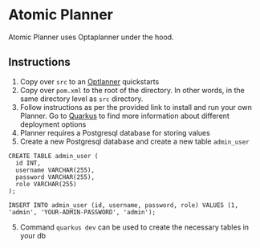 # Atomic Planner

Atomic Planner uses Optaplanner under the hood.

## Instructions

1. Copy over `src` to an [Optlanner](https://github.com/kiegroup/optaplanner-quickstarts/tree/stable/technology/kotlin-quarkus) quickstarts
2. Copy over `pom.xml` to the root of the directory. In other words, in the same directory level as `src` directory.
3. Follow instructions as per the provided link to install and run your own Planner. Go to [Quarkus](https://quarkus.io/) to find more information about different deployment options
4. Planner requires a Postgresql database for storing values
5. Create a new Postgresql database and create a new table `admin_user` 

```
CREATE TABLE admin_user (
  id INT,
  username VARCHAR(255),
  password VARCHAR(255),
  role VARCHAR(255)
);

INSERT INTO admin_user (id, username, password, role) VALUES (1, 'admin', 'YOUR-ADMIN-PASSWORD', 'admin');
```
5. Command `quarkus dev` can be used to create the necessary tables in your db
